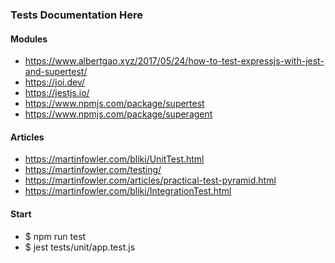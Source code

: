 ### Tests Documentation Here

#### Modules
- https://www.albertgao.xyz/2017/05/24/how-to-test-expressjs-with-jest-and-supertest/
- https://joi.dev/
- https://jestjs.io/
- https://www.npmjs.com/package/supertest
- https://www.npmjs.com/package/superagent

#### Articles
- https://martinfowler.com/bliki/UnitTest.html
- https://martinfowler.com/testing/
- https://martinfowler.com/articles/practical-test-pyramid.html
- https://martinfowler.com/bliki/IntegrationTest.html

#### Start
- $ npm run test
- $ jest tests/unit/app.test.js